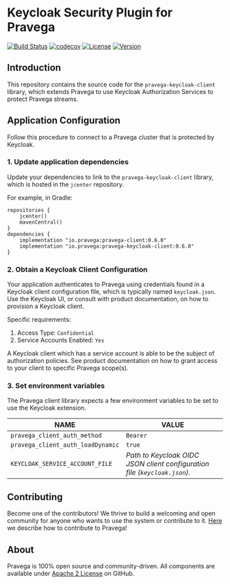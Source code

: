 <!--
Copyright (c) 2017 Dell Inc., or its subsidiaries. All Rights Reserved.

Licensed under the Apache License, Version 2.0 (the "License");
you may not use this file except in compliance with the License.
You may obtain a copy of the License at

    http://www.apache.org/licenses/LICENSE-2.0
-->
# Keycloak Security Plugin for Pravega 
[![Build Status](https://travis-ci.com/pravega/pravega-keycloak.svg?branch=master)](https://travis-ci.com/pravega/pravega-keycloak/builds) [![codecov](https://codecov.io/gh/pravega/pravega-keycloak/branch/master/graph/badge.svg)](https://codecov.io/gh/pravega/pravega-keycloak) [![License](https://img.shields.io/badge/License-Apache%202.0-blue.svg)](https://www.apache.org/licenses/LICENSE-2.0) [![Version](https://img.shields.io/github/v/release/pravega/pravega-keycloak.svg)](https://github.com/pravega/pravega-keycloak/releases)

## Introduction
This repository contains the source code for the `pravega-keycloak-client` library, which extends Pravega
to use Keycloak Authorization Services to protect Pravega streams.

## Application Configuration
Follow this procedure to connect to a Pravega cluster that is protected by Keycloak.

### 1. Update application dependencies
Update your dependencies to link to the `pravega-keycloak-client` library, which is hosted in the `jcenter` repository.

For example, in Gradle:
```
repositories {
    jcenter()
    mavenCentral()
}
dependencies {
    implementation "io.pravega:pravega-client:0.6.0"
    implementation "io.pravega:pravega-keycloak-client:0.6.0"
}
```

### 2. Obtain a Keycloak Client Configuration
Your application authenticates to Pravega using credentials found in a Keycloak client configuration file,
which is typically named `keycloak.json`.  Use the Keycloak UI, or consult with product documentation, on how to provision a Keycloak client.

Specific requirements:
1. Access Type: `Confidential`
2. Service Accounts Enabled: `Yes`

A Keycloak client which has a service account is able to be the subject of authorization policies.  See product
documentation on how to grant access to your client to specific Pravega scope(s). 

### 3. Set environment variables
The Pravega client library expects a few environment variables to be set to use the Keycloak extension.

|NAME|VALUE|
|----|-----|
|`pravega_client_auth_method`|`Bearer`|
|`pravega_client_auth_loadDynamic`|`true`|
|`KEYCLOAK_SERVICE_ACCOUNT_FILE`|_Path to Keycloak OIDC JSON client configuration file (`keycloak.json`)._|

## Contributing
Become one of the contributors! We thrive to build a welcoming and open community for anyone who wants to use the system or 
contribute to it. [Here](https://github.com/pravega/pravega/blob/master/documentation/src/docs/contributing.md) we describe how to contribute to Pravega!

## About
Pravega is 100% open source and community-driven. All components are available under [Apache 2 License](https://www.apache.org/licenses/LICENSE-2.0.html) on GitHub.
